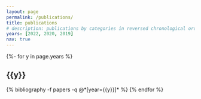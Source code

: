 ```yaml
---
layout: page
permalink: /publications/
title: publications
# description: publications by categories in reversed chronological order. generated by jekyll-scholar.
years: [2022, 2020, 2019]
nav: true
---
```

<!-- _pages/publications.md -->
<div class="publications">

{%- for y in page.years %}
  <h2 class="year">{{y}}</h2>
  {% bibliography -f papers -q @*[year={{y}}]* %}
{% endfor %}

</div>
